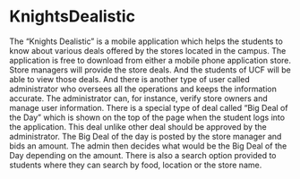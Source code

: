 # KnightsDealistic

The “Knights Dealistic” is a mobile application which helps the students to know about
various deals offered by the stores located in the campus. The application is free to
download from either a mobile phone application store.
Store managers will provide the store deals. And the students of UCF will be able to view
those deals. And there is another type of user called administrator who oversees all the
operations and keeps the information accurate. The administrator can, for instance, verify
store owners and manage user information.
There is a special type of deal called “Big Deal of the Day” which is shown on the top of
the page when the student logs into the application. This deal unlike other deal should be
approved by the administrator. The Big Deal of the day is posted by the store manager and
bids an amount. The admin then decides what would be the Big Deal of the Day depending
on the amount.
There is also a search option provided to students where they can search by food, location
or the store name.
